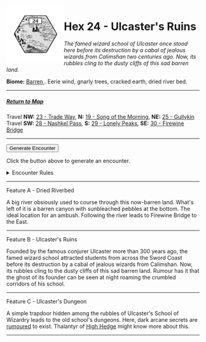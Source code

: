 
<img align="left" width=150px src="/images/Hexes/hex24.png">
<h1>Hex 24 - Ulcaster's Ruins</h1>

*The famed wizard school of Ulcaster once stood here before its destruction by a cabal of jealous wizards from Calimshan two centuries ago. Now, its rubbles cling to the dusty cliffs of this sad barren land.*

**Biome:** <u>Barren </u>. Eerie wind, gnarly trees, cracked earth, dried river bed.

---

##### [Return to Map](https://saltygoo.github.io/2024/12/31/BGHex/)
Travel **NW:** [23 - Trade Way](/pages/BaldurHex/23-TradeWay), **N:** [19 - Song of the Morning](/pages/BaldurHex/19-Morning), **NE:** [25 - Gullykin](/pages/BaldurHex/25-Gullykin)<br>
Travel **SW:** [28 - Nashkel Pass](/pages/BaldurHex/28-Pass), **S:** [29 - Lonely Peaks](/pages/BaldurHex/29-Lonely), **SE:** [30 - Firewine Bridge](/pages/BaldurHex/30-Firewine)

 ---
 
<button id="generateText" >Generate Encounter</button> <br>

<span class="grey" id="result" style="height: 75px;"> Click the button above to generate an encounter. </span>

<details markdown="1">
<summary>Encounter Rules</summary>
Generate an encounter the first time the party goes to one of this hex's features and every 12 hours. Encounters can happen on the way to the location or at the destination. If an encounter would happen while the party rests, good survival skills while setting up camp make the encounter happen after the full rest is completed. Search the [Baldur's Gate Wiki](https://baldursgate.fandom.com/wiki/Baldur%27s_Gate_Wiki) for informations on named NPC. Do not hesitate to replace any named NPC by one the players have already met from time to time! It makes for a better story.
</details>

 ---

<span class="blacktitle"> Feature A - Dried Riverbed</span>

A big river obsiously used to course through this now-barren land. What's left of it is a barren canyon with sunbleached pebbles at the bottom. The ideal location for an ambush. Following the river leads to Firewine Bridge to the East.

---

<span class="blacktitle"> Feature B - Ulcaster's Ruins</span>

Founded by the famous conjurer Ulcaster more than 300 years ago, the famed wizard school attracted students from across the Sword Coast before its destruction by a cabal of jealous wizards from Calimshan. Now, its rubbles cling to the dusty cliffs of this sad barren land. Rumour has it that the ghost of its founder can be seen at night roaming the crumbled corridors of his school.

---

<span class="blacktitle"> Feature C - Ulcaster's Dungeon</span>

A simple trapdoor hidden among the rubbles of Ulcaster's School of Wizardry leads to the old school's dungeons. Here, dark arcane secrets are [rumoured](https://www.reddit.com/r/baldursgate/comments/zvq2d9/ulcaster_school_dark_secret/) to exist. Thalantyr of [High Hedge](https://saltygoo.github.io/pages/BaldurHex/17-HighHedge/) might know more about this.

---

<script>
    const climate1 = "Barren";
    const climate2 = "Barren";
</script>
<script src="/scripts/BGencounter.js"></script>
